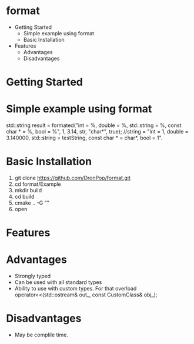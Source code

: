 # format
* Getting Started
  * Simple example using format
  * Basic Installation
* Features
  * Advantages
  * Disadvantages
# Getting Started
# Simple example using format
std::string result = formated("int = %, double = %, std::string = %, const char * = %, bool = %",
                                     1,          3.14,            str,              "char*",  true);
//string = "int = 1, double = 3.140000, std::string = testString, const char * = char*, bool = 1".
# Basic Installation
1. git clone https://github.com/DronPop/format.git
1. cd format/Example
1. mkdir build
1. cd build
1. cmake .. -G "<IDA>"
1. open <SolutionName>
# Features
 # Advantages
 * Strongly typed
 * Can be used with all standard types
 * Ability to use with custom types. For that overload operator<<(std::ostream& out_, const CustomClass& obj_);
 # Disadvantages
 * May be complile time.
